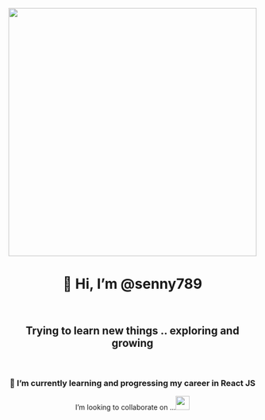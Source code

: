 <p align="center">
<img src="https://user-images.githubusercontent.com/51574734/207301333-1f4c7844-2a36-4269-862e-859783653b66.png" width="500px"/>
</p>

<h1 align="center">👋 Hi, I’m @senny789 </h1><br>
<h2 align="center"> Trying to learn new things .. exploring and growing</h2><br>
 <h3 align="center">🌱 I’m currently learning and progressing my career in React JS</h3>


<p align="center">I’m looking to collaborate on ...<a href="https://www.linkedin.com/in/yuvraj-sen-a908b91a0"><img src="https://i.stack.imgur.com/gVE0j.png" width="28px"/></a></p>

<!---
senny789/senny789 is a ✨ special ✨ repository because its `README.md` (this file) appears on your GitHub profile.
You can click the Preview link to take a look at your changes.
--->

